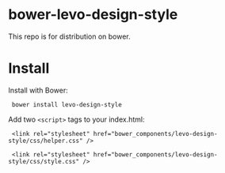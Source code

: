 # bower-levo-design-style
This repo is for distribution on bower.



# Install

Install with Bower:

  ``` bower install levo-design-style```

Add two ```<script>``` tags to your index.html:

  ``` <link rel="stylesheet" href="bower_components/levo-design-style/css/helper.css" />```
  
  ``` <link rel="stylesheet" href="bower_components/levo-design-style/css/style.css" />```




